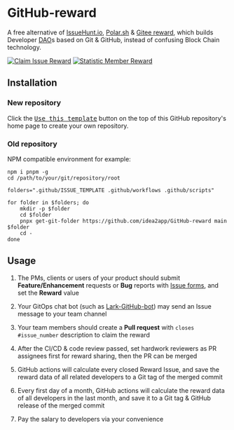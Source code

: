 # GitHub-reward

A free alternative of [IssueHunt.io][1], [Polar.sh][2] & [Gitee reward][3], which builds Developer [DAO][4]s based on Git & GitHub, instead of confusing Block Chain technology.

[![Claim Issue Reward](https://github.com/idea2app/GitHub-reward/actions/workflows/claim-issue-reward.yml/badge.svg)][5]
[![Statistic Member Reward](https://github.com/idea2app/GitHub-reward/actions/workflows/statistic-member-reward.yml/badge.svg)][6]

## Installation

### New repository

Click the [<kbd>Use this template</kbd>][7] button on the top of this GitHub repository's home page to create your own repository.

### Old repository

NPM compatible environment for example:

```shell
npm i pnpm -g
cd /path/to/your/git/repository/root

folders=".github/ISSUE_TEMPLATE .github/workflows .github/scripts"

for folder in $folders; do
    mkdir -p $folder
    cd $folder
    pnpx get-git-folder https://github.com/idea2app/GitHub-reward main $folder
    cd -
done
```

## Usage

1.  The PMs, clients or users of your product should submit **Feature/Enhancement** requests or **Bug** reports with [Issue forms][8], and set the **Reward** value

2.  Your GitOps chat bot (such as [Lark-GitHub-bot][9]) may send an Issue message to your team channel

3.  Your team members should create a **Pull request** with `closes #issue_number` description to claim the reward

4.  After the CI/CD & code review passed, set hardwork reviewers as PR assignees first for reward sharing, then the PR can be merged

5.  GitHub actions will calculate every closed Reward Issue, and save the reward data of all related developers to a Git tag of the merged commit

6.  Every first day of a month, GitHub actions will calculate the reward data of all developers in the last month, and save it to a Git tag & GitHub release of the merged commit

7.  Pay the salary to developers via your convenience

[1]: https://issuehunt.io/
[2]: https://polar.sh/
[3]: https://gitee.com/gitee_reward
[4]: https://en.wikipedia.org/wiki/Decentralized_autonomous_organization
[5]: https://github.com/idea2app/GitHub-reward/actions/workflows/claim-issue-reward.yml
[6]: https://github.com/idea2app/GitHub-reward/actions/workflows/statistic-member-reward.yml
[7]: https://github.com/new?template_name=GitHub-reward&template_owner=idea2app
[8]: https://github.com/idea2app/GitHub-reward/issues/new/choose
[9]: https://github.com/idea2app/Lark-GitHub-bot
